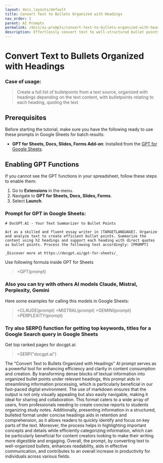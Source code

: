 ```yaml
---
layout: docs_layouts/default
title: Convert Text to Bullets Organized with Headings
nav_order: 1
parent: AI Prompts
permalink: /docs/ai-prompts/convert-text-to-bullets-organized-with-headings
description: Effortlessly convert text to well-structured bullet points, neatly organized with headings. Enhance readability and presentation across documents, presentations, and web pages. Save time and improve communication by transforming complex information into clear, engaging bullet lists.
---
```


# Convert Text to Bullets Organized with Headings

### Case of usage:
> Create a full list of bulletpoints from a text source, organized with headings depending on the text content, with bulletpoints relating to each heading, quoting the text 

## Prerequisites

Before starting the tutorial, make sure you have the following ready to use these prompts in Google Sheets for batch results:

- **GPT for Sheets, Docs, Slides, Forms Add-on**: Installed from the [GPT for Google Sheets](https://workspace.google.com/u/0/marketplace/app/gpt_for_sheets_docs_forms_slides/466607203252).

## Enabling GPT Functions

If you cannot see the GPT functions in your spreadsheet, follow these steps to enable them:

1. Go to **Extensions** in the menu.
2. Navigate to **GPT for Sheets, Docs, Slides, Forms**.
3. Select **Launch**.


### Prompt for GPT in Google Sheets:
```shell
# DocGPT.AI - Your Text Summarizer to Bullet Points

Act as a skilled and fluent essay writer in [TARGETLANGUAGE]. Organize and analyze text to create efficient bullet points. Summarize the content using h2 headings and support each heading with direct quotes as bullet points. Process the following text accordingly: [PROMPT]

_Discover more at https://docgpt.ai/gpt-for-sheets/_
```

Use following formula inside GPT for Sheets
> =GPT(prompt)

### Also you can try with others AI models Claude, Mistral, Perplexity, Gemini
Here some examples for calling this models in Google Sheets:

> =CLAUDE(prompt)
> =MISTRAL(prompt)
> =GEMINI(prompt)
> =PERPLEXITY(prompt)


### Try also SERP() function for getting top keywords, titles for a Google Search query in Google Sheets

Get top ranked pages for docgpt.ai:

> =SERP("docgpt.ai")



The "Convert Text to Bullets Organized with Headings" AI prompt serves as a powerful tool for enhancing efficiency and clarity in content consumption and creation. By transforming dense blocks of textual information into organized bullet points under relevant headings, this prompt aids in streamlining information processing, which is particularly beneficial in our fast-paced digital environment. The use of markdown ensures that the output is not only visually appealing but also easily navigable, making it ideal for sharing and collaboration. This format caters to a wide array of users, from professionals needing to create concise reports to students organizing study notes. Additionally, presenting information in a structured, bulleted format under concise headings aids in retention and comprehension, as it allows readers to quickly identify and focus on key parts of the text. Moreover, the process helps in highlighting important concepts and details while efficiently categorizing information, which can be particularly beneficial for content creators looking to make their writing more digestible and engaging. Overall, the prompt, by converting text to well-organized bullets, enhances readability, aids in effective communication, and contributes to an overall increase in productivity for individuals across various fields.
